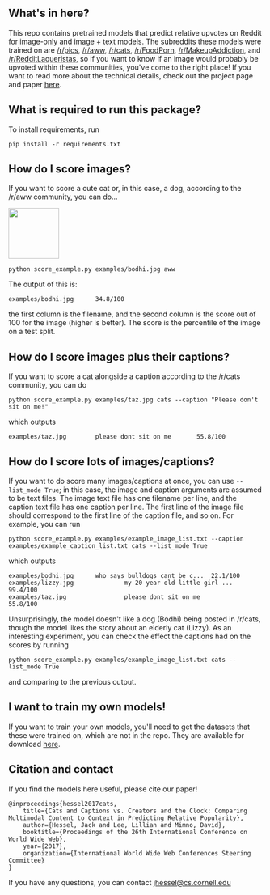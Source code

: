 ## What's in here?

This repo contains pretrained models that predict relative upvotes on
Reddit for image-only and image + text models. The subreddits these
models were trained on are [/r/pics](https://www.reddit.com/r/pics/),
[/r/aww](https://www.reddit.com/r/aww/),
[/r/cats](https://www.reddit.com/r/cats/),
[/r/FoodPorn](https://www.reddit.com/r/FoodPorn/),
[/r/MakeupAddiction](https://www.reddit.com/r/MakeupAddiction/), and
[/r/RedditLaqueristas](https://www.reddit.com/r/RedditLaqueristas/),
so if you want to know if an image would probably be upvoted within
these communities, you've come to the right place! If you want to read
more about the technical details, check out the project page and paper
[here](https://www.cs.cornell.edu/~jhessel/cats/cats.html).

## What is required to run this package?

To install requirements, run

```
pip install -r requirements.txt
```

## How do I score images?

If you want to score a cute cat or, in this case, a dog, according to
the /r/aww community, you can do...

<img src="https://github.com/jmhessel/catrank/blob/master/examples/bodhi.jpg?raw=true" style="width:100px;">


```
python score_example.py examples/bodhi.jpg aww
```

The output of this is:
```
examples/bodhi.jpg		34.8/100
```

the first column is the filename, and the second column is the score
out of 100 for the image (higher is better). The score is the
percentile of the image on a test split.

## How do I score images plus their captions?

If you want to score a cat alongside a caption according to the
/r/cats community, you can do

```
python score_example.py examples/taz.jpg cats --caption "Please don't sit on me!"
```

which outputs
```
examples/taz.jpg		please dont sit on me		55.8/100
```

## How do I score lots of images/captions?

If you want to do score many images/captions at once, you can use
`--list_mode True`; in this case, the image and caption arguments are
assumed to be text files. The image text file has one filename per
line, and the caption text file has one caption per line. The first
line of the image file should correspond to the first line of the
caption file, and so on. For example, you can run

```
python score_example.py examples/example_image_list.txt --caption examples/example_caption_list.txt cats --list_mode True
```

which outputs
```
examples/bodhi.jpg		who says bulldogs cant be c...	22.1/100
examples/lizzy.jpg            	my 20 year old little girl ...	99.4/100
examples/taz.jpg              	please dont sit on me         	55.8/100
```

Unsurprisingly, the model doesn't like a dog (Bodhi) being posted in
/r/cats, though the model likes the story about an elderly cat
(Lizzy). As an interesting experiment, you can check the effect the
captions had on the scores by running

```
python score_example.py examples/example_image_list.txt cats --list_mode True
```

and comparing to the previous output.

## I want to train my own models!

If you want to train your own models, you'll need to get the datasets
that these were trained on, which are not in the repo. They are
available for download
[here](https://www.cs.cornell.edu/~jhessel/cats/cats.html).

## Citation and contact

If you find the models here useful, please cite our paper!

```
@inproceedings{hessel2017cats,
	title={Cats and Captions vs. Creators and the Clock: Comparing Multimodal Content to Context in Predicting Relative Popularity},
	author={Hessel, Jack and Lee, Lillian and Mimno, David},
	booktitle={Proceedings of the 26th International Conference on World Wide Web},
	year={2017},
	organization={International World Wide Web Conferences Steering Committee}
}
```

If you have any questions, you can contact jhessel@cs.cornell.edu
